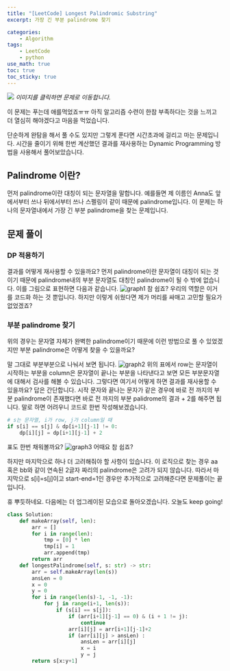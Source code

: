 ```yaml
--- 
title: "[LeetCode] Longest Palindromic Substring"
excerpt: 가장 긴 부분 palindrome 찾기

categories:
    - Algorithm
tags:
    - LeetCode
    - python
use_math: true
toc: true
toc_sticky: true
---
```


[<img src="../../assets/images/algorithm/leetcode-longest-palindromic-substring">](https://leetcode.com/problems/longest-palindromic-substring/)
*이미지를 클릭하면 문제로 이동합니다.*

이 문제는 푸는데 애를먹었죠ㅠㅠ 아직 알고리즘 수련이 한참 부족하다는 것을 느끼고 더 열심히 해야겠다고 마음을 먹었습니다.

단순하게 완탐을 해서 풀 수도 있지만 그렇게 푼다면 시간초과에 걸리고 마는 문제입니다.
시간을 줄이기 위해 한번 계산했던 결과를 재사용하는 Dynamic Programming 방법을 사용해서 풀어보았습니다.

## Palindrome 이란?
먼저 palindrome이란 대칭이 되는 문자열을 말합니다. 예를들면 제 이름인 Anna도 앞에서부터 쓰나 뒤에서부터 쓰나 스펠링이 같이 때문에 palindrome입니다. 이 문제는 하나의 문자열내에서 가장 긴 부분 palindrome을 찾는 문제입니다.

## 문제 풀이
### DP 적용하기
결과를 어떻게 재사용할 수 있을까요? 먼저 palindrome이란 문자열이 대칭이 되는 것이기 때문에 palindrome내의 부분 문자열도 대칭인 palindrome이 될 수 밖에 없습니다. 이를 그림으로 표현하면 다음과 같습니다.
![graph1](../../assets/images/algorithm/leetcode-longest-palindromic-substring-1)
참 쉽죠? 우리의 역할은 이거를 코드화 하는 것 뿐입니다. 하지만 이렇게 쉬웠다면 제가 머리를 싸매고 고민할 필요가 없었겠죠?

### 부분 palindrome 찾기
위의 경우는 문자열 자체가 완벽한 palindrome이기 때문에 이런 방법으로 풀 수 있었겠지만 부분 palindrome은 어떻게 찾을 수 있을까요?

말 그대로 부분부분으로 나눠서 보면 됩니다.
![graph2](../../assets/images/algorithm/leetcode-longest-palindromic-substring-2)
위의 표에서 row는 문자열이 시작하는 부분을 column은 문자열이 끝나는 부분을 나타낸다고 보면 모든 부분문자열에 대해서 검사를 해볼 수 있습니다. 그렇다면 여기서 어떻게 하면 결과를 재사용할 수 있을까요? 답은 간단합니다. 시작 문자와 끝나는 문자가 같은 경우에 바로 전 까지의 부분 palindrome이 존재했다면 바로 전 까지의 부분 palidrome의 결과 + 2를 해주면 됩니다. 말로 하면 어려우니 코드로 한번 작성해보겠습니다.
```python
# s는 문자열, i가 row, j가 column일 때
if s[i] == s[j] & dp[i+1][j-1] != 0:
    dp[i][j] = dp[i+1][j-1] + 2
```
표도 한번 채워볼까요?
![graph3](../../assets/images/algorithm/leetcode-longest-palindromic-substring-3)
어때요 참 쉽죠?

하지만 마지막으로 하나 더 고려해줘야 할 사항이 있습니다. 이 로직으로 찾는 경우 aa혹은 bb와 같이 연속된 2글자 짜리의 palindrome은 고려가 되지 않습니다. 따라서 마지막으로 s[i]=s[j]이고 start-end=1인 경우만 추가적으로 고려해준다면 문제풀이는 끝입니다.

휴 뿌듯하네요. 다음에는 더 업그레이된 모습으로 돌아오겠습니다. 오늘도 keep going!
``` python
class Solution:
    def makeArray(self, len):
        arr = []
        for i in range(len):
            tmp = [0] * len
            tmp[i] = 1
            arr.append(tmp)
        return arr
    def longestPalindrome(self, s: str) -> str:
        arr = self.makeArray(len(s))
        ansLen = 0
        x = 0
        y = 0
        for i in range(len(s)-1, -1, -1):
            for j in range(i+1, len(s)):
                if (s[i] == s[j]):
                    if (arr[i+1][j-1] == 0) & (i + 1 != j):
                        continue
                    arr[i][j] = arr[i+1][j-1]+2
                    if (arr[i][j] > ansLen) :
                        ansLen = arr[i][j]
                        x = i
                        y = j
        return s[x:y+1]
```

